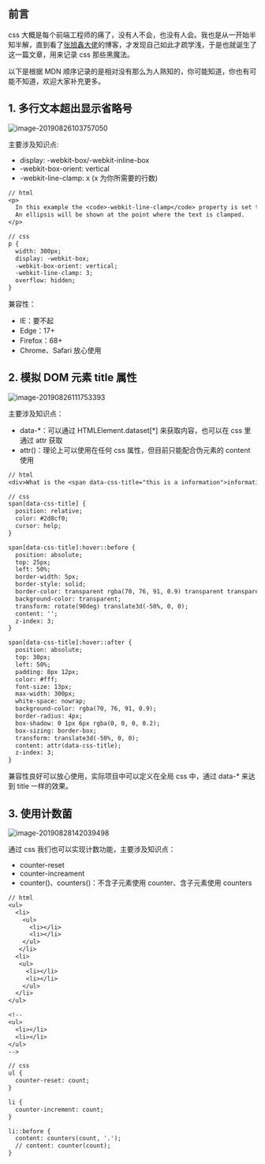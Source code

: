 ## 前言

css 大概是每个前端工程师的痛了，没有人不会，也没有人会。我也是从一开始半知半解，直到看了[张旭鑫大佬](https://www.zhangxinxu.com/)的博客，才发现自己如此才疏学浅，于是也就诞生了这一篇文章，用来记录 css 那些黑魔法。

以下是根据 MDN 顺序记录的是相对没有那么为人熟知的，你可能知道，你也有可能不知道，欢迎大家补充更多。

## 1. 多行文本超出显示省略号

![image-20190826103757050](https://yywc-image.oss-cn-hangzhou.aliyuncs.com/2019-11-12-014225.jpg)

主要涉及知识点:

+ display: -webkit-box/-webkit-inline-box
+ -webkit-box-orient: vertical
+ -webkit-line-clamp: x (x 为你所需要的行数)

```txt
// html
<p>
  In this example the <code>-webkit-line-clamp</code> property is set to <code>3</code>, which means the text is clamped after three lines.
  An ellipsis will be shown at the point where the text is clamped.
</p>

// css
p {
  width: 300px;
  display: -webkit-box;
  -webkit-box-orient: vertical;
  -webkit-line-clamp: 3;
  overflow: hidden;
}
```

兼容性：

+ IE：要不起
+ Edge：17+
+ Firefox：68+
+ Chrome、Safari 放心使用

## 2. 模拟 DOM 元素 title 属性

![image-20190826111753393](https://yywc-image.oss-cn-hangzhou.aliyuncs.com/2019-11-12-014237.png)

主要涉及知识点：

+ data-*：可以通过 HTMLElement.dataset[\*] 来获取内容，也可以在 css 里通过 attr 获取
+ attr()：理论上可以使用在任何 css 属性，但目前只能配合伪元素的 content 使用

```txt
// html
<div>What is the <span data-css-title="this is a information">information</span>?</div>

// css
span[data-css-title] {
  position: relative;
  color: #2d8cf0;
  cursor: help;
}

span[data-css-title]:hover::before {
  position: absolute;
  top: 25px;
  left: 50%;
  border-width: 5px;
  border-style: solid;
  border-color: transparent rgba(70, 76, 91, 0.9) transparent transparent;
  background-color: transparent;
  transform: rotate(90deg) translate3d(-50%, 0, 0);
  content: '';
  z-index: 3;
}

span[data-css-title]:hover::after {
  position: absolute;
  top: 30px;
  left: 50%;
  padding: 8px 12px;
  color: #fff;
  font-size: 13px;
  max-width: 300px;
  white-space: nowrap;
  background-color: rgba(70, 76, 91, 0.9);
  border-radius: 4px;
  box-shadow: 0 1px 6px rgba(0, 0, 0, 0.2);
  box-sizing: border-box;
  transform: translate3d(-50%, 0, 0);
  content: attr(data-css-title);
  z-index: 3;
}
```

兼容性良好可以放心使用，实际项目中可以定义在全局 css 中，通过 data-* 来达到 title 一样的效果。

## 3. 使用计数菌

![image-20190828142039498](https://yywc-image.oss-cn-hangzhou.aliyuncs.com/2019-11-12-014245.png)

通过 css 我们也可以实现计数功能，主要涉及知识点：

+ counter-reset
+ counter-increament
+ counter()、counters()：不含子元素使用 counter、含子元素使用 counters

```txt
// html
<ul>
  <li>
    <ul>
      <li></li>
      <li></li>
    </ul>
   </li>
  <li>
   <ul>
     <li></li>
     <li></li>
    </ul>
  </li>
</ul>

<!--
<ul>
  <li></li>
  <li></li>
</ul>
-->

// css
ul {
  counter-reset: count;
}

li {
  counter-increment: count;
}

li::before {
  content: counters(count, '.');
  // content: counter(count);
}
```
